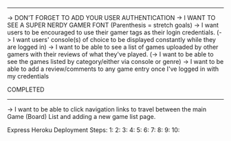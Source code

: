***
-> DON'T FORGET TO ADD YOUR USER AUTHENTICATION
-> I WANT TO SEE A SUPER NERDY GAMER FONT
(Parenthesis = stretch goals)
-> I want users to be encouraged to use their gamer tags as their login credentials.
(-> I want users' console(s) of choice to be displayed constantly while they are logged in)
-> I want to be able to see a list of games uploaded by other gamers with their reviews of what they've played. 
(-> I want to be able to see the games listed by category/either via console or genre)
-> I want to be able to add a review/comments to any game entry once I've logged in with my credentials


COMPLETED 
***
-> I want to be able to click navigation links to travel between the main Game (Board) List and adding a new game list page.


Express Heroku Deployment Steps:
1:
2:
3:
4:
5:
6:
7:
8:
9:
10:

